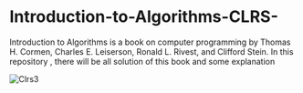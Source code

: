 # Introduction-to-Algorithms-CLRS-
Introduction to Algorithms is a book on computer programming by Thomas H. Cormen, Charles E. Leiserson, Ronald L. Rivest, and Clifford Stein. In this repository , there will be all solution of this book and some explanation

![Clrs3](https://user-images.githubusercontent.com/75934644/126056821-e0282a64-b019-4f44-bdd9-16d3925ef70b.jpeg)
